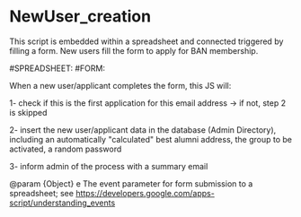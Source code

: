# NewUser_creation


This script is embedded within a spreadsheet and connected triggered by filling a form. New users fill the form to apply for BAN membership.

#SPREADSHEET: 
#FORM:

When a new user/applicant completes the form, this JS will:

   1- check if this is the first application for this email address -> if not, step 2 is skipped
   
   2- insert the new user/applicant data in the database (Admin Directory), including 
     an automatically "calculated" best alumni address,
     the group to be activated, 
     a random password 
     
   3- inform admin of the process with a summary email
   
@param {Object} e The event parameter for form submission to a spreadsheet; see https://developers.google.com/apps-script/understanding_events
